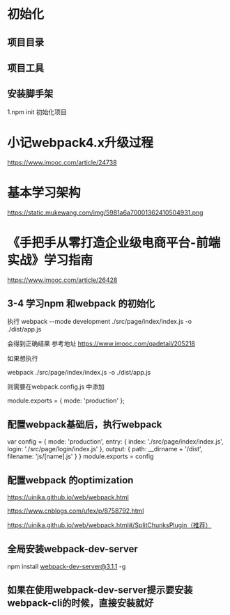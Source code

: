 # 初始化

## 项目目录

## 项目工具


## 安装脚手架

1.npm init 初始化项目


# 小记webpack4.x升级过程

https://www.imooc.com/article/24738

# 基本学习架构

https://static.mukewang.com/img/5981a6a70001362410504931.png

# 《手把手从零打造企业级电商平台-前端实战》学习指南
https://www.imooc.com/article/26428



## 3-4 学习npm 和webpack 的初始化
执行
webpack --mode development ./src/page/index/index.js -o ./dist/app.js

会得到正确结果
参考地址
https://www.imooc.com/qadetail/205218


如果想执行

webpack ./src/page/index/index.js -o ./dist/app.js

则需要在webpack.config.js 中添加

 module.exports = {
   mode: 'production'
 };
## 配置webpack基础后，执行webpack
var config = {
  mode: 'production',
  entry: {
    index: './src/page/index/index.js',
    login: './src/page/login/index.js'
  },
  output: {
    path: __dirname + '/dist',
    filename: 'js/[name].js'
  }
}
module.exports = config

## 配置webpack 的optimization

https://uinika.github.io/web/webpack.html

https://www.cnblogs.com/ufex/p/8758792.html

https://uinika.github.io/web/webpack.html#/SplitChunksPlugin（推荐）

## 全局安装webpack-dev-server
 npm install webpack-dev-server@3.1.1 -g

## 如果在使用webpack-dev-server提示要安装webpack-cli的时候，直接安装就好